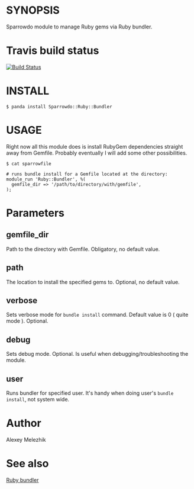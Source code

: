 # SYNOPSIS

Sparrowdo module to manage Ruby gems via Ruby bundler.

# Travis build status

[![Build Status](https://travis-ci.org/melezhik/sparrowdo-ruby-bundler.svg)](https://travis-ci.org/melezhik/sparrowdo-ruby-bundler)


# INSTALL

    $ panda install Sparrowdo::Ruby::Bundler

# USAGE

Right now all this module does is install RubyGem dependencies straight away from Gemfile.
Probably eventually I will add some other possibilities.


    $ cat sparrowfile

    # runs bundle install for a Gemfile located at the directory:
    module_run 'Ruby::Bundler', %(
      gemfile_dir => '/path/to/directory/with/gemfile',
    );


# Parameters


## gemfile_dir

Path to the directory with Gemfile. Obligatory, no default value.


## path

The location to install the specified gems to. Optional, no default value.


## verbose

Sets verbose mode for `bundle install` command. Default value is 0 ( quite mode ). Optional.

## debug

Sets debug mode. Optional. Is useful when debugging/troubleshooting the module.

## user

Runs bundler for specified user. It's handy when doing user's `bundle install`, not system wide.

# Author

Alexey Melezhik

# See also

[Ruby bundler](http://bundler.io)
